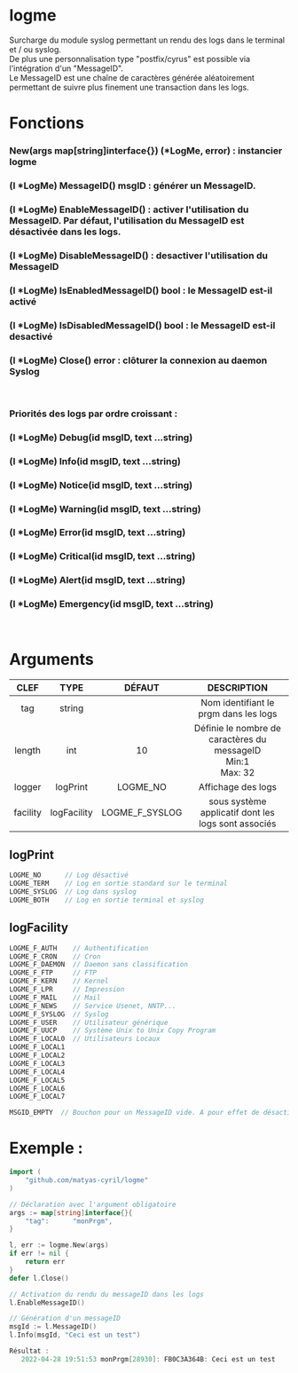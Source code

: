 # logme

Surcharge du module syslog permettant un rendu des logs dans le terminal et / ou syslog.<br>De plus une personnalisation type "postfix/cyrus" est possible via l'intégration d'un "MessageID".<br>Le MessageID est une chaîne de caractères générée aléatoirement permettant de suivre plus finement une transaction dans les logs.

# Fonctions

### **New(args map[string]interface{}) (\*LogMe, error)** : instancier logme

### **(l \*LogMe) MessageID() msgID** : générer un MessageID.

### **(l \*LogMe) EnableMessageID()** : activer l'utilisation du MessageID. Par défaut, l'utilisation du MessageID est désactivée dans les logs.

### **(l \*LogMe) DisableMessageID()** : desactiver l'utilisation du MessageID

### **(l \*LogMe) IsEnabledMessageID() bool** : le MessageID est-il activé

### **(l \*LogMe) IsDisabledMessageID() bool** : le MessageID est-il desactivé

### **(l \*LogMe) Close() error** : clôturer la connexion au daemon Syslog
<br>

### **Priorités des logs par ordre croissant :**

### **(l \*LogMe) Debug(id msgID, text ...string)**

### **(l \*LogMe) Info(id msgID, text ...string)**

### **(l \*LogMe) Notice(id msgID, text ...string)**

### **(l \*LogMe) Warning(id msgID, text ...string)**

### **(l \*LogMe) Error(id msgID, text ...string)**

### **(l \*LogMe) Critical(id msgID, text ...string)**

### **(l \*LogMe) Alert(id msgID, text ...string)**

### **(l \*LogMe) Emergency(id msgID, text ...string)**
<br>

# Arguments

| CLEF | TYPE | DÉFAUT | DESCRIPTION |
|:----:|:----:|:-------:|:----------:|
| tag | string | | Nom identifiant le prgm dans les logs |
| length | int | 10 | Définie le nombre de caractères du messageID<br>Min:1<br>Max: 32 |
| logger | logPrint | LOGME_NO | Affichage des logs |
| facility | logFacility | LOGME_F_SYSLOG | sous système applicatif dont les logs sont associés |

## logPrint

```go
LOGME_NO      // Log désactivé
LOGME_TERM    // Log en sortie standard sur le terminal
LOGME_SYSLOG  // Log dans syslog
LOGME_BOTH    // Log en sortie terminal et syslog
```

## logFacility

```go
LOGME_F_AUTH    // Authentification
LOGME_F_CRON    // Cron
LOGME_F_DAEMON  // Daemon sans classification
LOGME_F_FTP     // FTP
LOGME_F_KERN    // Kernel
LOGME_F_LPR     // Impression
LOGME_F_MAIL    // Mail
LOGME_F_NEWS    // Service Usenet, NNTP...
LOGME_F_SYSLOG  // Syslog
LOGME_F_USER    // Utilisateur générique
LOGME_F_UUCP    // Système Unix to Unix Copy Program
LOGME_F_LOCAL0  // Utilisateurs Locaux
LOGME_F_LOCAL1
LOGME_F_LOCAL2
LOGME_F_LOCAL3
LOGME_F_LOCAL4
LOGME_F_LOCAL5
LOGME_F_LOCAL6
LOGME_F_LOCAL7
```

```go
MSGID_EMPTY  // Bouchon pour un MessageID vide. A pour effet de désactiver le rendu sans avoir à utiliser la fonction DisableMessageID()
```

# Exemple :

```go
import (
	"github.com/matyas-cyril/logme"
)

// Déclaration avec l'argument obligatoire
args := map[string]interface{}{
    "tag":      "monPrgm",
}

l, err := logme.New(args)
if err != nil {
    return err
}
defer l.Close()

// Activation du rendu du messageID dans les logs
l.EnableMessageID()

// Génération d'un messageID
msgId := l.MessageID()
l.Info(msgId, "Ceci est un test")

Résultat :
   2022-04-28 19:51:53 monPrgm[28930]: FB0C3A364B: Ceci est un test

```
